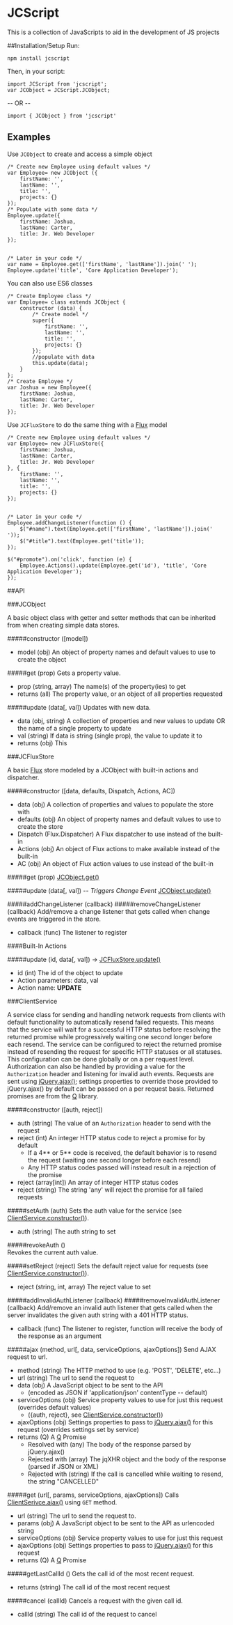 JCScript
====

This is a collection of JavaScripts to aid in the development of JS projects

##Installation/Setup
Run:

`npm install jcscript`

Then, in your script:

```
import JCScript from 'jcscript';
var JCObject = JCScript.JCObject;
```
-- OR -- 

`import { JCObject } from 'jcscript'`

## Examples

Use `JCObject` to create and access a simple object

```
/* Create new Employee using default values */
var Employee= new JCObject ({
    firstName: '',
    lastName: '',
    title: '',
    projects: {}
});
/* Populate with some data */
Employee.update({
    firstName: Joshua,
    lastName: Carter,
    title: Jr. Web Developer
});


/* Later in your code */
var name = Employee.get(['firstName', 'lastName']).join(' ');
Employee.update('title', 'Core Application Developer');

```

You can also use ES6 classes

```
/* Create Employee class */
var Employee= class extends JCObject {
    constructor (data) {
        /* Create model */
        super({
            firstName: '',
            lastName: '',
            title: '',
            projects: {}
        });
        //populate with data
        this.update(data);
    }
};
/* Create Employee */
var Joshua = new Employee({
    firstName: Joshua,
    lastName: Carter,
    title: Jr. Web Developer
});
```

Use `JCFluxStore` to do the same thing with a [Flux](https://facebook.github.io/flux/) model

```
/* Create new Employee using default values */
var Employee= new JCFluxStore({
    firstName: Joshua,
    lastName: Carter,
    title: Jr. Web Developer
}, {
    firstName: '',
    lastName: '',
    title: '',
    projects: {}
});


/* Later in your code */
Employee.addChangeListener(function () {
    $("#name").text(Employee.get(['firstName', 'lastName']).join(' '));
    $("#title").text(Employee.get('title'));
});

$("#promote").on('click', function (e) {
    Employee.Actions().update(Employee.get('id'), 'title', 'Core Application Developer');
});
```

##API

###JCObject

A basic object class with getter and setter methods that can be inherited from when creating simple data stores.

#####constructor ([model])
- model (obj) An object of property names and default values 
              to use to create the object
        
#####<a name="jcobject-get"></a>get (prop)
Gets a property value.
- prop (string, array) The name(s) of the property(ies) to get
- returns (all) The property value, or an object of all properties requested

#####<a name="jcobject-update"></a>update (data[, val])
Updates with new data.
- data (obj, string) A collection of properties and new values to 
                     update OR the name of a single property to update  
- val (string) If data is string (single prop), the 
               value to update it to
- returns (obj) This

###JCFluxStore

A basic [Flux](https://facebook.github.io/flux/) store modeled by a JCObject with built-in actions and dispatcher.

#####constructor ([data, defaults, Dispatch, Actions, AC])
- data (obj) A collection of properties and values to populate the store with
- defaults (obj) An object of property names and default values to use to create the store
- Dispatch (Flux.Dispatcher) A Flux dispatcher to use instead of the built-in
- Actions (obj) An object of Flux actions to make available instead of the built-in
- AC (obj) An object of Flux action values to use instead of the built-in
        
#####get (prop)
[JCObject.get()](#jcobject-get)

#####<a name="jcflux-update"></a>update (data[, val]) -- *Triggers Change Event*
[JCObject.update()](#jcobject-update)

#####addChangeListener (callback)
#####removeChangeListener (callback)
Add/remove a change listener that gets called when change events are triggered in the store.
- callback (func) The listener to register

####Built-In Actions

#####update (id, data[, val]) -> [JCFluxStore.update()](#jcflux-update)
- id (int) The id of the object to update
- Action parameters: data, val
- Action name: **UPDATE**

###ClientService

A service class for sending and handling network requests from clients with default functionality to automatically resend failed requests. This means that the service will wait for a successful HTTP status before resolving the returned promise while progressively waiting one second longer before each resend. The service can be configured to reject the returned promise instead of resending the request for specific HTTP statuses or all statuses. This configuration can be done globally or on a per request level. Authorization can also be handled by providing a value for the `Authorization` header and listening for invalid auth events. Requests are sent using [jQuery.ajax()](http://api.jquery.com/jquery.ajax/); settings properties to override those provided to jQuery.ajax() by default can be passed on a per request basis. Returned promises are from the [Q](https://github.com/kriskowal/q/wiki/API-Reference) library.

#####<a name="clientservice-constructor"></a>constructor ([auth, reject])
- auth (string) The value of an `Authorization` header to send with the request
- reject (int) An integer HTTP status code to reject a promise for by default
  + If a 4** or 5** code is received, the default behavior is to resend the request (waiting one second longer before each resend)
  + Any HTTP status codes passed will instead result in a rejection of the promise
- reject (array[int]) An array of integer HTTP status codes   
- reject (string) The string 'any' will reject the promise for all failed requests

#####setAuth (auth)
Sets the auth value for the service (see [ClientService.constructor()](#clientservice-constructor)).
- auth (string) The auth string to set

#####revokeAuth ()        
Revokes the current auth value.

#####setReject (reject)
Sets the default reject value for requests (see [ClientService.constructor()](#clientservice-constructor)).
- reject (string, int, array) The reject value to set

#####addInvalidAuthListener (callback)
#####removeInvalidAuthListener (callback)
Add/remove an invalid auth listener that gets called when the server invalidates the given auth string with a 401 HTTP status.
- callback (func) The listener to register, function will receive the body of the response as an argument

#####<a name="clientservice-ajax"></a>ajax (method, url[, data, serviceOptions, ajaxOptions])
Send AJAX request to url.
- method (string) The HTTP method to use (e.g. 'POST', 'DELETE', etc...)
- url (string)  The url to send the request to
- data (obj) A JavaScript object to be sent to the API 
  + (encoded as JSON if 'application/json' contentType -- default)
- serviceOptions (obj) Service property values to use for just this request (overrides default values)
  + ({auth, reject}, see [ClientService.constructor()](#clientservice-constructor)) 
- ajaxOptions (obj) Settings properties to pass to [jQuery.ajax()](http://api.jquery.com/jquery.ajax/) for this request (overrides settings set by service)
- returns (Q) A [Q](https://github.com/kriskowal/q/wiki/API-Reference) Promise
  + Resolved with (any) The body of the response parsed by jQuery.ajax()
  + Rejected with (array) The jqXHR object and the body of the response (parsed if JSON or XML)
  + Rejected with (string) If the call is cancelled while waiting to resend, the string "CANCELLED"

#####get (url[, params, serviceOptions, ajaxOptions])
Calls [ClientSerivce.ajax()](#clientservice-ajax) using `GET` method.
- url (string)  The url to send the request to.
- params (obj) A JavaScript object to be sent to the API as urlencoded string
- serviceOptions (obj) Service property values to use for just this request
- ajaxOptions (obj) Settings properties to pass to [jQuery.ajax()](http://api.jquery.com/jquery.ajax/) for this request
- returns (Q) A [Q](https://github.com/kriskowal/q/wiki/API-Reference) Promise

#####getLastCallId ()
Gets the call id of the most recent request.
- returns (string) The call id of the most recent request

#####cancel (callId)
Cancels a request with the given call id.
- callId (string) The call id of the request to cancel
